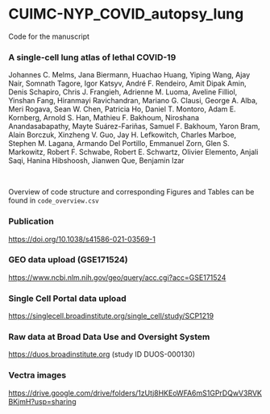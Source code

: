 # CUIMC-NYP_COVID_autopsy_lung

Code for the manuscript
### A single-cell lung atlas of lethal COVID-19 
Johannes C. Melms, Jana Biermann, Huachao Huang, Yiping Wang, Ajay Nair, Somnath Tagore, Igor Katsyv, André F. Rendeiro, Amit Dipak Amin, Denis Schapiro, Chris J. Frangieh, Adrienne M. Luoma, Aveline Filliol, Yinshan Fang, Hiranmayi Ravichandran, Mariano G. Clausi, George A. Alba, Meri Rogava, Sean W. Chen, Patricia Ho, Daniel T. Montoro, Adam E. Kornberg, Arnold S. Han, Mathieu F. Bakhoum, Niroshana Anandasabapathy, Mayte Suárez-Fariñas, Samuel F. Bakhoum, Yaron Bram, Alain Borczuk, Xinzheng V. Guo, Jay H. Lefkowitch, Charles Marboe, Stephen M. Lagana, Armando Del Portillo, Emmanuel Zorn, Glen S. Markowitz, Robert F. Schwabe, Robert E. Schwartz, Olivier Elemento, Anjali Saqi, Hanina Hibshoosh, Jianwen  Que, Benjamin Izar

<br>

Overview of code structure and corresponding Figures and Tables can be found in `code_overview.csv`

### Publication
https://doi.org/10.1038/s41586-021-03569-1

### GEO data upload (GSE171524)
https://www.ncbi.nlm.nih.gov/geo/query/acc.cgi?acc=GSE171524

### Single Cell Portal data upload
https://singlecell.broadinstitute.org/single_cell/study/SCP1219

### Raw data at Broad Data Use and Oversight System
https://duos.broadinstitute.org (study ID DUOS-000130)

### Vectra images
https://drive.google.com/drive/folders/1zUtj8HKEoWFA6mS1GPrDQwV3RVKBKjmH?usp=sharing
